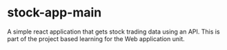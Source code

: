 # stock-app-main
 A simple react application that gets stock trading data using an API.
 This is part of the project based learning for the Web application unit.
